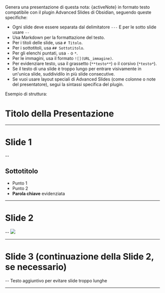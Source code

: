 Genera una presentazione di questa nota: {activeNote} in formato testo compatibile con il plugin Advanced Slides di Obsidian, seguendo queste specifiche:

- Ogni slide deve essere separata dal delimitatore `---` E per le sotto slide usare `--`
- Usa Markdown per la formattazione del testo.
- Per i titoli delle slide, usa `# Titolo`.
- Per i sottotitoli, usa `## Sottotitolo`.
- Per gli elenchi puntati, usa `-` o `*`.
- Per le immagini, usa il formato `![](URL_immagine)`.
- Per evidenziare testo, usa il grassetto (`**testo**`) o il corsivo (`*testo*`).
- Se il testo di una slide è troppo lungo per entrare visivamente in un'unica slide, suddividilo in più slide consecutive.
- Se vuoi usare layout speciali di Advanced Slides (come colonne o note del presentatore), segui la sintassi specifica del plugin.

Esempio di struttura:


# Titolo della Presentazione

---

# Slide 1

--
## Sottotitolo  
- Punto 1  
- Punto 2  
- **Parola chiave** evidenziata

---
# Slide 2

--
![](https://link-a-un-immagine.com)

---
# Slide 3 (continuazione della Slide 2, se necessario)

--
Testo aggiuntivo per evitare slide troppo lunghe  

---


